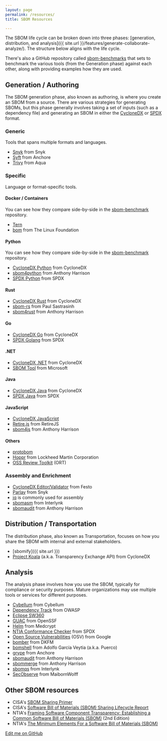 ```yaml
---
layout: page
permalink: /resources/
title: SBOM Resources

---
```


The SBOM life cycle can be broken down into three phases: [generation, distribution, and analysis]({{ site.url }}/features/generate-collaborate-analyze/). The structure below aligns with the life cycle.

There's also a GitHub repository called [sbom-benchmarks](https://github.com/sbomify/sbom-benchmarks) that sets to benchmark the various tools (from the Generation phase) against each other, along with providing examples how they are used.

## Generation / Authoring

The SBOM generation phase, also known as authoring, is where you create an SBOM from a source. There are various strategies for generating SBOMs, but this phase generally involves taking a set of inputs (such as a dependency file) and generating an SBOM in either the [CycloneDX](https://cyclonedx.org/) or [SPDX](https://spdx.dev/) format.

### Generic

Tools that spans multiple formats and languages.

* [Snyk](https://github.com/snyk/cli) from Snyk
* [Syft](https://github.com/anchore/syft) from Anchore
* [Trivy](https://github.com/aquasecurity/trivy) from Aqua

### Specific

Language or format-specific tools.

#### Docker / Containers

You can see how they compare side-by-side in the [sbom-benchmark](https://github.com/sbomify/sbom-benchmarks/tree/master/docker) repository.

* [Tern](https://github.com/tern-tools/tern)
* [bom](https://github.com/kubernetes-sigs/bom) from The Linux Foundation

#### Python

You can see how they compare side-by-side in the [sbom-benchmark](https://github.com/sbomify/sbom-benchmarks/tree/master/python) repository.

* [CycloneDX Python](https://github.com/CycloneDX/cyclonedx-python) from CycloneDX
* [sbom4python](https://github.com/anthonyharrison/sbom4python) from Anthony Harrison
* [SPDX Python](https://github.com/spdx/tools-python) from SPDX

#### Rust

* [CycloneDX Rust](https://github.com/CycloneDX/cyclonedx-rust-cargo) from CycloneDX
* [sbom-rs](https://github.com/psastras/sbom-rs) from Paul Sastrasinh
* [sbom4rust](https://github.com/anthonyharrison/sbom4rust) from Anthony Harrison

#### Go

* [CycloneDX Go](https://github.com/CycloneDX/cyclonedx-gomod) from CycloneDX
* [SPDX Golang](https://github.com/spdx/tools-golang) from SPDX

#### .NET

* [CycloneDX .NET](https://github.com/CycloneDX/cyclonedx-dotnet-library) from CycloneDX
* [SBOM Tool](https://github.com/microsoft/sbom-tool) from Microsoft

#### Java

* [CycloneDX Java](https://github.com/CycloneDX/cyclonedx-core-java) from CycloneDX
* [SPDX Java](https://github.com/spdx/Spdx-Java-Library) from SPDX

#### JavaScript

* [CycloneDX JavaScript](https://github.com/CycloneDX/cyclonedx-javascript-library)
* [Retire.js](https://github.com/RetireJS/retire.js) from RetireJS
* [sbom4js](https://github.com/anthonyharrison/sbom4js) from Anthony Harrison

#### Others

* [protobom](https://github.com/protobom/protobom)
* [Hoppr](https://hoppr.dev/) from Lockheed Martin Corporation
* [OSS Review Toolkit](https://github.com/oss-review-toolkit/ort) (ORT)

### Assembly and Enrichment

* [CycloneDX Editor/Validator](https://github.com/Festo-se/cyclonedx-editor-validator/) from Festo
* [Parlay](https://github.com/snyk/parlay) from Snyk
* [jq](https://github.com/jqlang/jq) is commonly used for assembly
* [sbomasm](https://github.com/interlynk-io/sbomasm) from Interlynk
* [sbomaudit](https://github.com/anthonyharrison/sbomaudit) from Anthony Harrison

## Distribution / Transportation

The distribution phase, also known as Transportation, focuses on how you share the SBOM with internal and external stakeholders.

* [sbomify]({{ site.url }})
* [Project Koala](https://github.com/CycloneDX/transparency-exchange-api) (a.k.a. Transparency Exchange API) from CycloneDX

## Analysis

The analysis phase involves how you use the SBOM, typically for compliance or security purposes. Mature organizations may use multiple tools or services for different purposes.

* [Cybellum](https://cybellum.com/) from Cybellum
* [Dependency Track](https://dependencytrack.org/) from OWASP
* [Eclipse SW360](https://github.com/eclipse-sw360/sw360)
* [GUAC](https://guac.sh) from OpenSSF
* [Helm](https://www.medcrypt.com/solutions/helm) from Medcrypt
* [NTIA Conformance Checker](https://github.com/spdx/ntia-conformance-checker) from SPDX
* [Open Source Vulnerabilities](https://osv.dev/) (OSV) from Google
* [bomber](https://github.com/devops-kung-fu/bomber) from DKFM
* [bomshell](https://github.com/puerco/bomshell) from Adolfo García Veytia (a.k.a. Puerco)
* [grype](https://github.com/anchore/grype) from Anchore
* [sbomaudit](https://github.com/anthonyharrison/sbomaudit) from Anthony Harrison
* [sbommerge](https://github.com/anthonyharrison/sbommerge) from Anthony Harrison
* [sbomqs](https://github.com/interlynk-io/sbomqs) from Interlynk
* [SecObserve](https://github.com/MaibornWolff/SecObserve) from MaibornWolff

## Other SBOM resources

* CISA's [SBOM Sharing Primer](https://www.cisa.gov/sites/default/files/2024-05/SBOM%20Sharing%20Primer.pdf)
* CISA's [Software Bill of Materials (SBOM) Sharing Lifecycle Report](https://www.cisa.gov/sites/default/files/2023-04/sbom-sharing-lifecycle-report_508.pdf)
* NTIA's [Framing Software Component Transparency: Establishing a Common Software Bill of Materials (SBOM)](https://www.ntia.gov/sites/default/files/publications/ntia_sbom_framing_2nd_edition_20211021_0.pdf) (2nd Edition)
* NTIA's [The Minimum Elements For a Software Bill of Materials (SBOM)](https://www.ntia.gov/sites/default/files/publications/sbom_minimum_elements_report_0.pdf)

[Edit me on GitHub](https://github.com/sbomify/sbomify.com/blob/master/resources.md)
